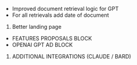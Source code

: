 - Improved document retrieval logic for GPT 
- For all retrievals add date of document


1. Better landing page
- FEATURES PROPOSALS BLOCK
- OPENAI GPT AD BLOCK
1. ADDITIONAL INTEGRATIONS (CLAUDE / BARD)
